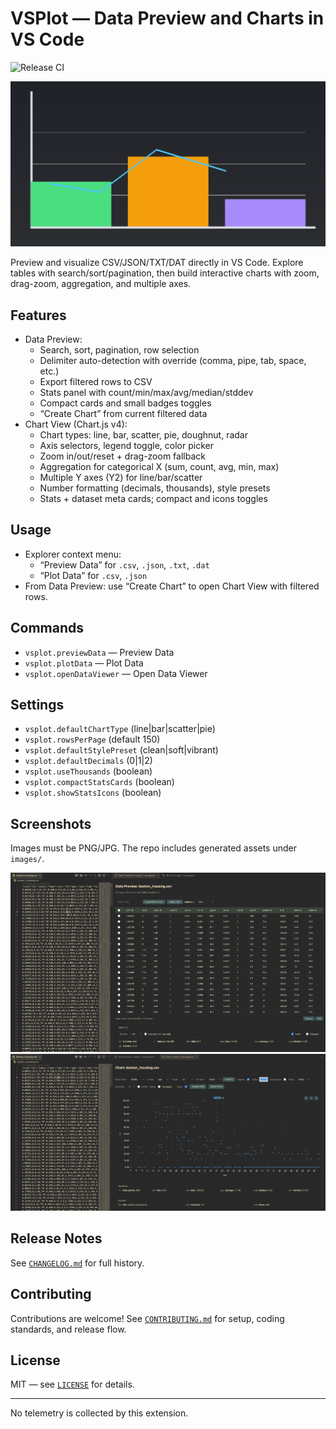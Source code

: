 # VSPlot — Data Preview and Charts in VS Code

![Release CI](https://github.com/Anselmoo/vsplot/actions/workflows/release.yml/badge.svg)

![VSPlot Banner](images/banner-1200x630.png)

Preview and visualize CSV/JSON/TXT/DAT directly in VS Code. Explore tables with search/sort/pagination, then build interactive charts with zoom, drag-zoom, aggregation, and multiple axes.

## Features

- Data Preview:
  - Search, sort, pagination, row selection
  - Delimiter auto-detection with override (comma, pipe, tab, space, etc.)
  - Export filtered rows to CSV
  - Stats panel with count/min/max/avg/median/stddev
  - Compact cards and small badges toggles
  - “Create Chart” from current filtered data
- Chart View (Chart.js v4):
  - Chart types: line, bar, scatter, pie, doughnut, radar
  - Axis selectors, legend toggle, color picker
  - Zoom in/out/reset + drag-zoom fallback
  - Aggregation for categorical X (sum, count, avg, min, max)
  - Multiple Y axes (Y2) for line/bar/scatter
  - Number formatting (decimals, thousands), style presets
  - Stats + dataset meta cards; compact and icons toggles

## Usage

- Explorer context menu:
  - “Preview Data” for `.csv`, `.json`, `.txt`, `.dat`
  - “Plot Data” for `.csv`, `.json`
- From Data Preview: use “Create Chart” to open Chart View with filtered rows.

## Commands

- `vsplot.previewData` — Preview Data
- `vsplot.plotData` — Plot Data
- `vsplot.openDataViewer` — Open Data Viewer

## Settings

- `vsplot.defaultChartType` (line|bar|scatter|pie)
- `vsplot.rowsPerPage` (default 150)
- `vsplot.defaultStylePreset` (clean|soft|vibrant)
- `vsplot.defaultDecimals` (0|1|2)
- `vsplot.useThousands` (boolean)
- `vsplot.compactStatsCards` (boolean)
- `vsplot.showStatsIcons` (boolean)

## Screenshots

Images must be PNG/JPG. The repo includes generated assets under `images/`.

![Data Preview screenshot](images/screenshot-data-preview.png)
![Chart View screenshot](images/screenshot-chart-view.png)

## Release Notes

See [`CHANGELOG.md`](CHANGELOG.md) for full history.

## Contributing

Contributions are welcome! See [`CONTRIBUTING.md`](CONTRIBUTING.md) for setup, coding standards, and release flow.

## License

MIT — see [`LICENSE`](LICENSE) for details.

---

No telemetry is collected by this extension.
